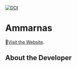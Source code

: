[![DOI](https://zenodo.org/badge/471756787.svg)](https://zenodo.org/badge/latestdoi/471756787)

# Ammarnas


🚀[Visit the Website](https://sashas5454.github.io/Ammarnas/).

## About the Developer
